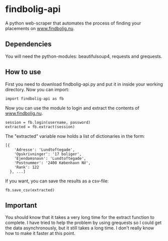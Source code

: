 # findbolig-api
A python web-scraper that automates the process of finding your placements on www.findbolig.nu. 

## Dependencies

You will need the python-modules: beautifulsoup4, requests and grequests.

## How to use

First you need to download findbolig-api.py and put it in inside your working directory. Now you can import:

    import findbolig-api as fb
  
Now you can use the module to login and extract the contents of www.findbolig.nu.

    session = fb.login(username, password)
    extracted = fb.extract(session)
    
The "extracted" variable now holds a list of dictionaries in the form:

    [{
        'Adresse': 'Lundtoftegade', 
        'Opskrivninger': '17 boliger', 
        'Ejendomsnavn': 'Lundtoftegade', 
        'Postnummer': '2400 København NV', 
        'Rank': 122
      }, ...]

If you want, you can save the results as a csv-file:
    
    fb.save_csv(extracted)

## Important
You should know that it takes a very long time for the extract function to complete. I have tried to help the problem by using grequests so I could get the data asynchronously, but it still takes a long time. I don't really know how to make it faster at this point.
